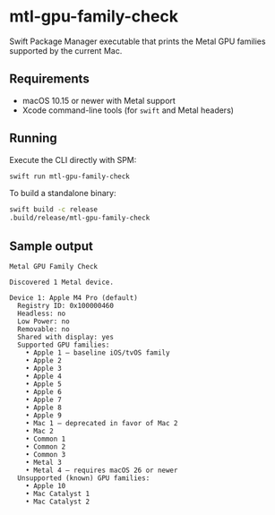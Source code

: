 # mtl-gpu-family-check

Swift Package Manager executable that prints the Metal GPU families supported by the current Mac.

## Requirements
- macOS 10.15 or newer with Metal support
- Xcode command-line tools (for `swift` and Metal headers)

## Running
Execute the CLI directly with SPM:

```bash
swift run mtl-gpu-family-check
```

To build a standalone binary:

```bash
swift build -c release
.build/release/mtl-gpu-family-check
```

## Sample output
```
Metal GPU Family Check

Discovered 1 Metal device.

Device 1: Apple M4 Pro (default)
  Registry ID: 0x100000460
  Headless: no
  Low Power: no
  Removable: no
  Shared with display: yes
  Supported GPU families:
    • Apple 1 – baseline iOS/tvOS family
    • Apple 2
    • Apple 3
    • Apple 4
    • Apple 5
    • Apple 6
    • Apple 7
    • Apple 8
    • Apple 9
    • Mac 1 – deprecated in favor of Mac 2
    • Mac 2
    • Common 1
    • Common 2
    • Common 3
    • Metal 3
    • Metal 4 – requires macOS 26 or newer
  Unsupported (known) GPU families:
    • Apple 10
    • Mac Catalyst 1
    • Mac Catalyst 2
```
